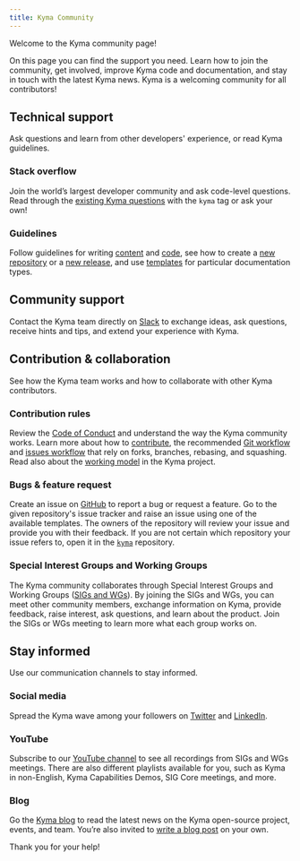 ```yaml
---
title: Kyma Community
---
```


Welcome to the Kyma community page!

On this page you can find the support you need. Learn how to join the community, get involved, improve Kyma code and documentation, and stay in touch with the latest Kyma news. Kyma is a welcoming community for all contributors!

## Technical support

Ask questions and learn from other developers' experience, or read Kyma guidelines.

### Stack overflow

Join the world’s largest developer community and ask code-level questions. Read through the [existing Kyma questions](https://stackoverflow.com/questions/tagged/kyma) with the `kyma` tag or ask your own!

### Guidelines

Follow guidelines for writing [content](../guidelines/content-guidelines) and [code](../guidelines/techncial-guidelines), see how to create a [new repository](../guidelines/repository-guidelines) or a [new release](../guidelines/releases-guidelines), and use [templates](../guidelines/templates) for particular documentation types.

## Community support

Contact the Kyma team directly on [Slack](https://kyma-community.slack.com/messages/CBLBESMST/) to exchange ideas, ask questions, receive hints and tips, and extend your experience with Kyma.

## Contribution & collaboration

See how the Kyma team works and how to collaborate with other Kyma contributors. 

### Contribution rules

Review the [Code of Conduct](01-code-of-conduct.md) and understand the way the Kyma community works. Learn more about how to [contribute](02-contributing.md), the recommended [Git workflow](03-git-workflow.md) and [issues workflow](04-issues-workflow.md) that rely on forks, branches, rebasing, and squashing. Read also about the [working model](../governance/governance.md) in the Kyma project.

### Bugs & feature request

Create an issue on [GitHub](https://github.com/kyma-project) to report a bug or request a feature. Go to the given repository's issue tracker and raise an issue using one of the available templates. The owners of the repository will review your issue and provide you with their feedback. If you are not certain which repository your issue refers to, open it in the [`kyma`](https://github.com/kyma-project/kyma) repository.

### Special Interest Groups and Working Groups

The Kyma community collaborates through Special Interest Groups and Working Groups ([SIGs and WGs](../collaboration/README.md)). By joining the SIGs and WGs, you can meet other community members, exchange information on Kyma, provide feedback, raise interest, ask questions, and learn about the product. Join the SIGs or WGs meeting to learn more what each group works on. 

## Stay informed

Use our communication channels to stay informed.

### Social media

Spread the Kyma wave among your followers on [Twitter](https://twitter.com/kymaproject) and [LinkedIn](https://www.linkedin.com/company/kyma-project/). 

### YouTube

Subscribe to our [YouTube channel](https://www.youtube.com/channel/UC8Q8bBtYe9gQN-dQ-_L8JvQ) to see all recordings from SIGs and WGs meetings. There are also different playlists available for you, such as Kyma in non-English, Kyma Capabilities Demos, SIG Core meetings, and more.

### Blog

Go the [Kyma blog](https://kyma-project.io/blog/) to read the latest news on the Kyma open-source project, events, and team. You’re also invited to [write a blog post](https://github.com/kyma-project/website/blob/master/docs/write-blog-posts.md) on your own. 

Thank you for your help!
